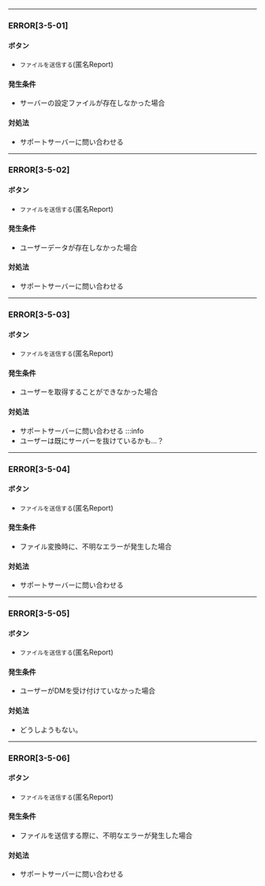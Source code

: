 
---

### ERROR[3-5-01]
#### ボタン
- `ファイルを送信する`(匿名Report)
#### 発生条件
- サーバーの設定ファイルが存在しなかった場合
#### 対処法
- サポートサーバーに問い合わせる

---

### ERROR[3-5-02]
#### ボタン
- `ファイルを送信する`(匿名Report)
#### 発生条件
- ユーザーデータが存在しなかった場合
#### 対処法
- サポートサーバーに問い合わせる

---

### ERROR[3-5-03]
#### ボタン
- `ファイルを送信する`(匿名Report)
#### 発生条件
- ユーザーを取得することができなかった場合
#### 対処法
- サポートサーバーに問い合わせる
:::info
- ユーザーは既にサーバーを抜けているかも...？

---

### ERROR[3-5-04]
#### ボタン
- `ファイルを送信する`(匿名Report)
#### 発生条件
- ファイル変換時に、不明なエラーが発生した場合
#### 対処法
- サポートサーバーに問い合わせる

---

### ERROR[3-5-05]
#### ボタン
- `ファイルを送信する`(匿名Report)
#### 発生条件
- ユーザーがDMを受け付けていなかった場合
#### 対処法
- どうしようもない。

---

### ERROR[3-5-06]
#### ボタン
- `ファイルを送信する`(匿名Report)
#### 発生条件
- ファイルを送信する際に、不明なエラーが発生した場合
#### 対処法
- サポートサーバーに問い合わせる